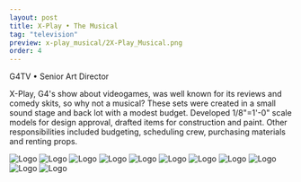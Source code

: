 ```yaml
---
layout: post
title: X-Play • The Musical
tag: "television"
preview: x-play_musical/2X-Play_Musical.png
order: 4
---
```

G4TV • Senior Art Director

X-Play, G4's show about videogames, was well known for its reviews and comedy skits, so why not a musical?  These sets were created in a small sound stage and back lot with a modest budget.  Developed 1/8"=1'-0" scale models for design approval, drafted items for construction and paint. Other responsibilities included budgeting, scheduling crew, purchasing materials and renting props.

![Logo](1X-Play_Musical.png)
![Logo](2X-Play_Musical.png)
![Logo](3X-Play_Musical.png)
![Logo](6X-Play_Musical.png)
![Logo](8X-Play_Musical.png)
![Logo](9X-Play_Musical.png)
![Logo](11X-Play_Musical.png)
![Logo](12X-Play_Musical.png)
![Logo](14X-Play_Musical.png)
![Logo](15X-Play_Musical.png)
![Logo](18X-Play_Musical.png)
